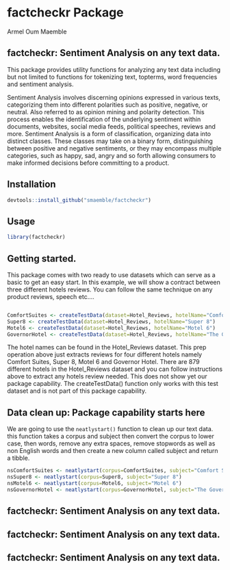 factcheckr Package
================
Armel Oum Maemble

## factcheckr: Sentiment Analysis on any text data. 

This package provides utility functions for analyzing any text data including but not limited to functions for tokenizing text, topterms, word frequencies and sentiment analysis.

Sentiment Analysis involves discerning opinions expressed in various texts, categorizing them into different polarities such as positive, negative, or neutral. Also referred to as opinion mining and polarity detection. This process enables the identification of the underlying sentiment within documents, websites, social media feeds, political speeches, reviews and more. Sentiment Analysis is a form of classification, organizing data into distinct classes. These classes may take on a binary form, distinguishing between positive and negative sentiments, or they may encompass multiple categories, such as happy, sad, angry and so forth allowing consumers to make informed decisions before committing to a product.

## Installation

``` r
devtools::install_github("smaemble/factcheckr")
```

## Usage

``` r
library(factcheckr)
```

## Getting started.
This package comes with two ready to use datasets which can serve as a basic to get an easy start. In this example, we will show a contract between three different hotels reviews. You can follow the same technique on any product reviews, speech etc....

``` r

ComfortSuites <- createTestData(dataset=Hotel_Reviews, hotelName="Comfort Suites")
Super8 <- createTestData(dataset=Hotel_Reviews, hotelName="Super 8")
Motel6 <- createTestData(dataset=Hotel_Reviews, hotelName="Motel 6")
GovernorHotel <- createTestData(dataset=Hotel_Reviews, hotelName="The Governor Hotel")

```
The hotel names can be found in the Hotel_Reviews dataset. This prep operation above just extracts reviews for four different hotels namely Comfort Suites, Super 8, Motel 6 and Governor Hotel. There are 879 different hotels in the Hotel_Reviews dataset and you can follow instructions above to extract any hotels review needed. This does not show yet our package capability. The createTestData() function only works with this test dataset and is not part of this package capability. 

## Data clean up: Package capability starts here 
We are going to use the `neatlystart()` function to clean up our text data. this function takes a corpus and subject then convert the corpus to lower case, then words, remove any extra spaces, remove stopwords as well as non English words and then create a new column called subject and return a tibble.

``` r
nsComfortSuites <- neatlystart(corpus=ComfortSuites, subject="Comfort Suites")
nsSuper8 <- neatlystart(corpus=Super8, subject="Super 8")
nsMotel6 <- neatlystart(corpus=Motel6, subject="Motel 6")
nsGovernorHotel <- neatlystart(corpus=GovernorHotel, subject="The Governor Hotel")
```

## factcheckr: Sentiment Analysis on any text data. 



## factcheckr: Sentiment Analysis on any text data. 



## factcheckr: Sentiment Analysis on any text data. 
